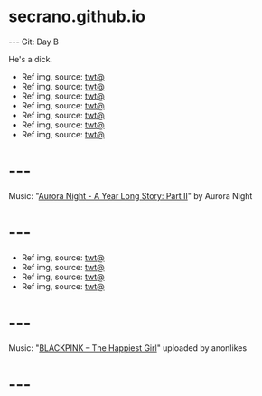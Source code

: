 # secrano.github.io

--- Git: Day B

He's a dick.

- Ref img, source: [twt@](https://x.com/LeagueOfLegends/status/1804203216311324883)
- Ref img, source: [twt@](https://x.com/BestAnimeWaifu_/status/1804129965916709369)
- Ref img, source: [twt@](https://x.com/Brrrning/status/1803625688970174952)
- Ref img, source: [twt@](https://x.com/chibiin/status/1804170434155360275)
- Ref img, source: [twt@](https://x.com/MrsChimChimLOL/status/1804169531889451291)
- Ref img, source: [twt@](https://x.com/_wizardd___/status/1804171462879694930)
- Ref img, source: [twt@](https://x.com/_mitsukiie/status/1799338977494990953)

# ---
Music: "[Aurora Night - A Year Long Story: Part II](https://www.youtube.com/watch?v=f7voHu76naw)" by Aurora Night
# ---

- Ref img, source: [twt@](https://x.com/PraiseTheFrom/status/1804271889121985008)
- Ref img, source: [twt@](https://x.com/duskgumi/status/1804241077127237709)
- Ref img, source: [twt@](https://x.com/lil__fin/status/1804242802248946107)
- Ref img, source: [twt@](https://x.com/AkashaLounge/status/1803660097148915799)

# ---
Music: "[BLACKPINK – The Happiest Girl](https://www.youtube.com/watch?v=qaHBS_VhNO8)" uploaded by anonlikes
# ---
